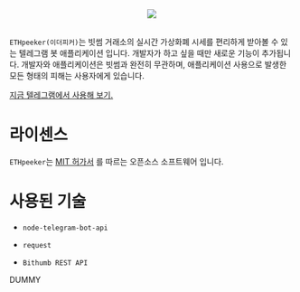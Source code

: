 <div align="center"><img src="https://cdn0.iconfinder.com/data/icons/tuts/256/telegram.png"/></div><br/>


`ETHpeeker(이더피커)`는 빗썸 거래소의 실시간 가상화폐 시세를 편리하게 받아볼 수 있는 텔레그램 봇 애플리케이션 입니다. 개발자가 하고 싶을 때만 새로운 기능이 추가됩니다. 개발자와 애플리케이션은 빗썸과 완전히 무관하며, 애플리케이션 사용으로 발생한 모든 형태의 피해는 사용자에게 있습니다.

[지금 텔레그램에서 사용해 보기.](https://telegram.me/ethpeeker_bot)

라이센스
========================
`ETHpeeker`는 [MIT 허가서](https://ko.wikipedia.org/wiki/MIT_허가서) 를 따르는 오픈소스 소프트웨어 입니다.

사용된 기술
========================
- `node-telegram-bot-api`

- `request`

- `Bithumb REST API`

DUMMY
